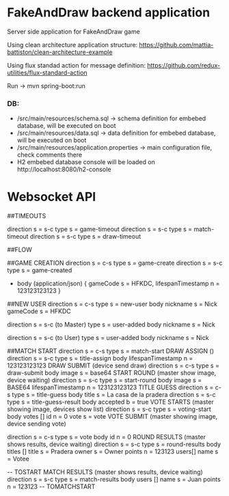 # FakeAndDraw backend application
Server side application for FakeAndDraw game

Using clean architecture application structure: https://github.com/mattia-battiston/clean-architecture-example

Using flux standad action for message definition: https://github.com/redux-utilities/flux-standard-action

Run -> mvn spring-boot:run

### DB:
- /src/main/resources/schema.sql -> schema definition for embebed database, will be executed on boot
- /src/main/resources/data.sql -> data definition for embebed database, will be executed on boot
- /src/main/resources/application.properties -> main configuration file, check comments there
- H2 embebed database console will be loaded on http://localhost:8080/h2-console
  

# Websocket API

##TIMEOUTS

direction s = s-c
type s = game-timeout
direction s = s-c
type s = match-timeout
direction s = s-c
type s = draw-timeout

##FLOW

##GAME CREATION
direction s = c-s
type s = game-create
direction s = s-c
type s = game-created
+ body (application/json)
	{
		gameCode s = HFKDC,
		lifespanTimestamp n = 123123123123
	}

##NEW USER
direction s = c-s
type s = new-user
body
  nickname s = Nick
  gameCode s = HFKDC
  
direction s = s-c (to Master)
type s = user-added
body
  nickname s = Nick
  
direction s = s-c (to User)
type s = user-added
body
  nickname s = Nick
  
##MATCH START
direction s = c-s
type s = match-start
DRAW ASSIGN ()
direction s = s-c
type s = title-assign
body
  lifespanTimestamp n = 123123123123
DRAW SUBMIT (device send draw)
direction s = c-s
type s = draw-submit
body
  image s = base64
START ROUND (master show image, device waiting)
direction s = s-c
type s = start-round
body
  image s = BASE64
  lifespanTimestamp n = 123123123123
TITLE GUESS
direction s = c-s
type s = title-guess
body
  title s = La casa de la pradera
direction s = s-c
type s = title-guess-result
body
  accepted b = true
VOTE STARTS (master showing image, devices show list)
direction s = s-c
type s = voting-start
body
  votes []
    id n = 0
    vote s = vote
VOTE SUBMIT (master showing image, device sending vote)
    
direction s = c-s
type s = vote
body
  id n = 0
ROUND RESULTS (master shows results, device waiting)
direction s = s-c
type s = round-results
body
  titles []
    title s = Pradera
    owner s = Owner
    points n = 123123
    users[]
      name s = Votee
    
 -- TOSTART
MATCH RESULTS (master shows results, device waiting)
direction s = s-c
type s = match-results
body
  users []
    name s = Juan
    points n = 123123
-- TOMATCHSTART